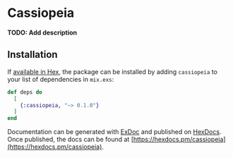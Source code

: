 # Cassiopeia

**TODO: Add description**

## Installation

If [available in Hex](https://hex.pm/docs/publish), the package can be installed
by adding `cassiopeia` to your list of dependencies in `mix.exs`:

```elixir
def deps do
  [
    {:cassiopeia, "~> 0.1.0"}
  ]
end
```

Documentation can be generated with [ExDoc](https://github.com/elixir-lang/ex_doc)
and published on [HexDocs](https://hexdocs.pm). Once published, the docs can
be found at [https://hexdocs.pm/cassiopeia](https://hexdocs.pm/cassiopeia).

